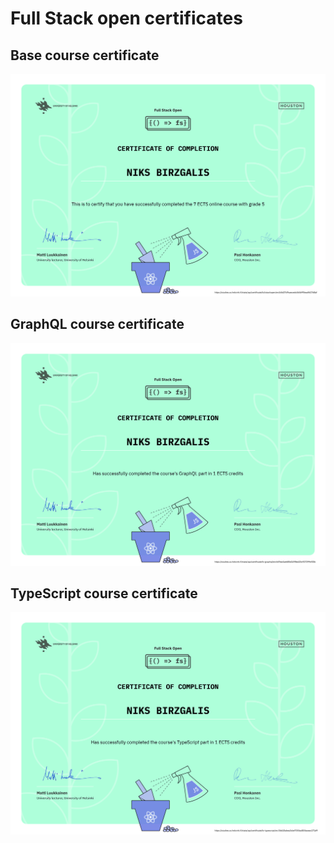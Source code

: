 # Full Stack open certificates

## Base course certificate

[![Full Stack open base course certificate](certificate-fullstack.png "Click to view base course certificate")](https://studies.cs.helsinki.fi/stats/api/certificate/fullstackopen/en/b5d27d9caecedc464b9f5eadfd17d8af)

## GraphQL course certificate

[![Full Stack open GraphQL course certificate](certificate-graphql.png "Click to view GraphQL course certificate")](https://studies.cs.helsinki.fi/stats/api/certificate/fs-graphql/en/649ae3ad685d1498ed25c917099cf00b)

## TypeScript course certificate

[![Full Stack open TypeScript course certificate](certificate-typescript.png "Click to view TypeScript course certificate")](https://studies.cs.helsinki.fi/stats/api/certificate/fullstackopen/en/b5d27d9caecedc464b9f5eadfd17d8af)
